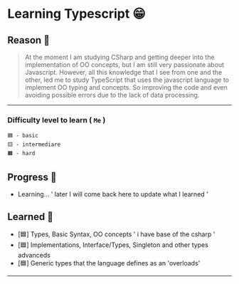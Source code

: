 # Learning Typescript 😁

## Reason 🧾

> At the moment I am studying CSharp and getting deeper into the implementation of OO concepts, but I am still very passionate about Javascript. However, all this knowledge that I see from one and the other, led me to study TypeScript that uses the javascript language to implement OO typing and concepts. So improving the code and even avoiding possible errors due to the lack of data processing.

___
### Difficulty level to learn ( `Me` )
```
🟦 - basic
🟨 - intermediare
🟧 - hard
```


## Progress 💙
- Learning...  ' later I will come back here to update what I learned '

## Learned 💖
- [🟦] Types, Basic Syntax, OO concepts ' i have base of the csharp '
- [🟦] Implementations, Interface/Types, Singleton and other types advanceds
- [🟦] Generic types that the language defines as an 'overloads'
___
